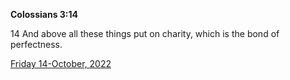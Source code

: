 **Colossians 3:14**

14 And above all these things put on charity, which is the bond of perfectness.

[Friday 14-October, 2022](https://t.me/s/daily_scripture)
